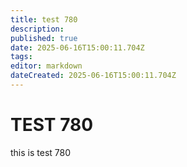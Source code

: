```yaml
---
title: test 780
description: 
published: true
date: 2025-06-16T15:00:11.704Z
tags: 
editor: markdown
dateCreated: 2025-06-16T15:00:11.704Z
---
```


# TEST 780
this is test 780
